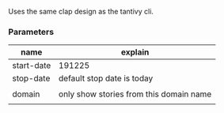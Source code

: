 
Uses the same clap design as the tantivy cli.

### Parameters

| name | explain |
| - | - |
| start-date | 191225 |
| stop-date | default stop date is today |
| | |
| domain | only show stories from this domain name |
| | |
